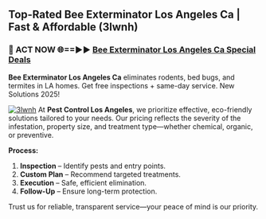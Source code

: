 ## Top-Rated Bee Exterminator Los Angeles Ca | Fast & Affordable (3lwnh)

<h3>🐜 ACT NOW 🌐==►► <a href="https://tinyurl.com/yc7vsfwc" rel="nofollow">Bee Exterminator Los Angeles Ca Special Deals</a></h3>

**Bee Exterminator Los Angeles Ca** eliminates rodents, bed bugs, and termites in LA homes. Get free inspections + same-day service. New Solutions 2025!

[![3lwnh](https://i.imgur.com/1VzRXn8.jpeg)](https://tinyurl.com/yc7vsfwc)
At **Pest Control Los Angeles**, we prioritize effective, eco-friendly solutions tailored to your needs. Our pricing reflects the severity of the infestation, property size, and treatment type—whether chemical, organic, or preventive.  

**Process:**  
1. **Inspection** – Identify pests and entry points.  
2. **Custom Plan** – Recommend targeted treatments.  
3. **Execution** – Safe, efficient elimination.  
4. **Follow-Up** – Ensure long-term protection.  

Trust us for reliable, transparent service—your peace of mind is our priority.